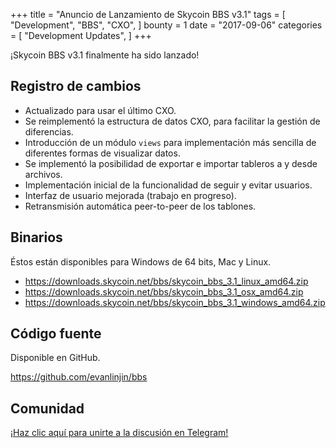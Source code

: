 +++
title = "Anuncio de Lanzamiento de Skycoin BBS v3.1"
tags = [
    "Development",
    "BBS",
    "CXO",
]
bounty = 1
date = "2017-09-06"
categories = [
    "Development Updates",
]
+++

¡Skycoin BBS v3.1 finalmente ha sido lanzado!

## Registro de cambios

- Actualizado para usar el último CXO.
- Se reimplementó la estructura de datos CXO, para facilitar la gestión de diferencias.
- Introducción de un módulo `views` para implementación más sencilla de diferentes formas de visualizar datos.
- Se implementó la posibilidad de exportar e importar tableros a y desde archivos.
- Implementación inicial de la funcionalidad de seguir y evitar usuarios.
- Interfaz de usuario mejorada (trabajo en progreso).
- Retransmisión automática peer-to-peer de los tablones.

## Binarios

Éstos están disponibles para Windows de 64 bits, Mac y Linux.

- https://downloads.skycoin.net/bbs/skycoin_bbs_3.1_linux_amd64.zip
- https://downloads.skycoin.net/bbs/skycoin_bbs_3.1_osx_amd64.zip
- https://downloads.skycoin.net/bbs/skycoin_bbs_3.1_windows_amd64.zip

## Código fuente

Disponible en GitHub.

https://github.com/evanlinjin/bbs

## Comunidad

[¡Haz clic aquí para unirte a la discusión en Telegram!](https://t.me/skycoinbbs)
